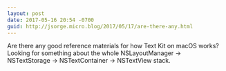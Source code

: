 ```yaml
---
layout: post
date: 2017-05-16 20:54 -0700
guid: http://jsorge.micro.blog/2017/05/17/are-there-any.html
---
```

Are there any good reference materials for how Text Kit on macOS works? Looking for something about the whole NSLayoutManager -> NSTextStorage -> NSTextContainer -> NSTextView stack.
